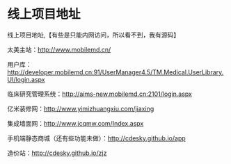 # 线上项目地址
线上项目地址,【有些是只能内网访问，所以看不到，我有源码】

太美主站：http://www.mobilemd.cn/

用户库：http://developer.mobilemd.cn:91/UserManager4.5/TM.Medical.UserLibrary.UI/login.aspx

临床研究管理系统：http://aims-new.mobilemd.cn:2101/login.aspx

亿米装修网：http://www.yimizhuangxiu.com/jiaxing

集成墙面网：http://www.jcqmw.com/Index.aspx

手机端静态商城（还有些功能未做）：http://cdesky.github.io/app

造价站：http://cdesky.github.io/zjz
